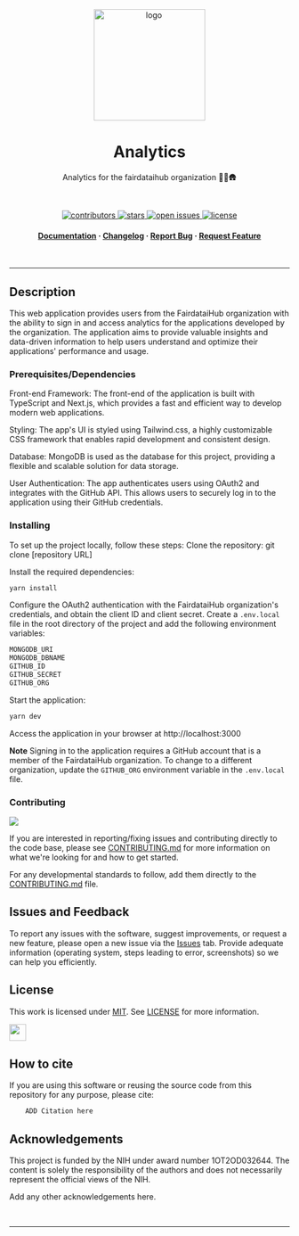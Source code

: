 <div align="center">

<img src="https://fairdataihub.org/logo.svg" alt="logo" width="200" height="auto" />

<br />

<h1>Analytics</h1>

<p>
Analytics for the fairdataihub organization 🍄🚜🛖
</p>

<br />

<p>
  <a href="https://github.com/fairdataihub/analytic/graphs/contributors">
    <img src="https://img.shields.io/github/contributors/fairdataihub/analytics.svg?style=flat-square" alt="contributors" />
  </a>
  <a href="https://github.com/fairdataihub/analytics/stargazers">
    <img src="https://img.shields.io/github/stars/fairdataihub/analytics.svg?style=flat-square" alt="stars" />
  </a>
  <a href="https://github.com/fairdataihub/analytics/issues/">
    <img src="https://img.shields.io/github/issues/fairdataihub/analytics.svg?style=flat-square" alt="open issues" />
  </a>
  <a href="https://github.com/fairdataihub/analytics/blob/main/LICENSE">
    <img src="https://img.shields.io/github/license/fairdataihub/analytics.svg?style=flat-square" alt="license" />
  </a>
</p>
   
<h4>
    <a href="#">Documentation</a>
  <span> · </span>
    <a href="#">Changelog</a>
  <span> · </span>
    <a href="https://github.com/fairdataihub/analytics/issues/">Report Bug</a>
  <span> · </span>
    <a href="#">Request Feature</a>
  </h4>
</div>

<br />

---

## Description

This web application provides users from the FairdataiHub organization with the ability to sign in and access analytics for the applications developed by the organization. The application aims to provide valuable insights and data-driven information to help users understand and optimize their applications' performance and usage.

### Prerequisites/Dependencies

Front-end Framework: The front-end of the application is built with TypeScript and Next.js, which provides a fast and efficient way to develop modern web applications.

Styling: The app's UI is styled using Tailwind.css, a highly customizable CSS framework that enables rapid development and consistent design.

Database: MongoDB is used as the database for this project, providing a flexible and scalable solution for data storage.

User Authentication: The app authenticates users using OAuth2 and integrates with the GitHub API. This allows users to securely log in to the application using their GitHub credentials.

### Installing

To set up the project locally, follow these steps:
Clone the repository: git clone [repository URL]

Install the required dependencies:
```bash
yarn install
```
Configure the OAuth2 authentication with the FairdataiHub organization's credentials, and obtain the client ID and client secret.
Create a `.env.local` file in the root directory of the project and add the following environment variables:

```bash
MONGODB_URI
MONGODB_DBNAME
GITHUB_ID
GITHUB_SECRET
GITHUB_ORG
```

Start the application:

```bash
yarn dev
```

Access the application in your browser at http://localhost:3000

**Note**
Signing in to the application requires a GitHub account that is a member of the FairdataiHub organization. To change to a different organization, update the `GITHUB_ORG` environment variable in the `.env.local` file.

### Contributing

<a href="https://github.com/fairdataihub/analytics/graphs/contributors">
  <img src="https://contrib.rocks/image?repo=fairdataihub/analytics" />
</a>

If you are interested in reporting/fixing issues and contributing directly to the code base, please see [CONTRIBUTING.md](CONTRIBUTING.md) for more information on what we're looking for and how to get started.

For any developmental standards to follow, add them directly to the [CONTRIBUTING.md](CONTRIBUTING.md) file.

## Issues and Feedback

To report any issues with the software, suggest improvements, or request a new feature, please open a new issue via the [Issues](https://github.com/fairdataihub/analytics/issues) tab. Provide adequate information (operating system, steps leading to error, screenshots) so we can help you efficiently.

## License

This work is licensed under
[MIT](https://opensource.org/licenses/mit). See [LICENSE](https://github.com/fairdataihub/analytics/blob/main/LICENSE) for more information.

<a href="https://fairdataihub.org/" >
  <img src="https://www.channelfutures.com/files/2017/04/3_0.png" height="30" />
</a>

## How to cite

If you are using this software or reusing the source code from this repository for any purpose, please cite:

```bash
    ADD Citation here
```

## Acknowledgements

This project is funded by the NIH under award number 1OT2OD032644. The content is solely the responsibility of the authors and does not necessarily represent the official views of the NIH.

Add any other acknowledgements here.

<br />

---
